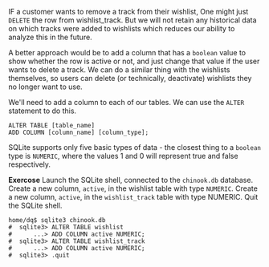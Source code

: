 IF a customer wants to remove a track from their wishlist, One might just `DELETE` the row from wishlist_track. 
But we will not retain any historical data on which tracks were added to wishlists which reduces our ability to analyze this in the future.

A better approach would be to add a column that has a `boolean` value to show whether the row is active or not, and just change that value if the user wants to delete a track. We can do a similar thing with the wishlists themselves, so users can delete (or technically, deactivate) wishlists they no longer want to use.

We'll need to add a column to each of our tables. We can use the `ALTER` statement to do this.

```
ALTER TABLE [table_name]
ADD COLUMN [column_name] [column_type];

```
SQLite supports only five basic types of data - the closest thing to a `boolean` type is `NUMERIC`, where the values 1 and 0 will represent true and false respectively.

**Exercose**
Launch the SQLite shell, connected to the `chinook.db` database.
Create a new column, `active`, in the wishlist table with type `NUMERIC`.
Create a new column, `active`, in the `wishlist_track` table with type NUMERIC.
Quit the SQLite shell.

```
home/dq$ sqlite3 chinook.db
#  sqlite3> ALTER TABLE wishlist
#      ...> ADD COLUMN active NUMERIC;
#  sqlite3> ALTER TABLE wishlist_track
#      ...> ADD COLUMN active NUMERIC;
#  sqlite3> .quit
```